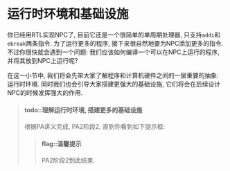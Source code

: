 # 运行时环境和基础设施

你已经用RTL实现NPC了, 目前它还是一个很简单的单周期处理器, 只支持`addi`和`ebreak`两条指令.
为了运行更多的程序, 接下来很自然地要为NPC添加更多的指令.
不过你很快就会遇到一个问题: 我们应该如何编译一个可以在NPC上运行的程序, 并将其放到NPC上运行呢?

在这一小节中, 我们将会先带大家了解程序和计算机硬件之间的一层重要的抽象: 运行时环境.
同时我们也会引导大家搭建更强大的基础设施, 它们将会在后续设计NPC的时候发挥强大的作用.

> #### todo::理解运行时环境, 搭建更多的基础设施
> 根据PA讲义完成, PA2阶段2, 直到你看到如下提示框:
> > #### flag::温馨提示
> > PA2阶段2到此结束.
